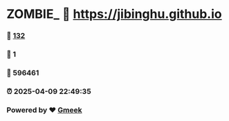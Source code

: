 # ZOMBIE_ :link: https://jibinghu.github.io 
### :page_facing_up: [132](https://jibinghu.github.io/tag.html) 
### :speech_balloon: 1 
### :hibiscus: 596461 
### :alarm_clock: 2025-04-09 22:49:35 
### Powered by :heart: [Gmeek](https://github.com/Meekdai/Gmeek)
